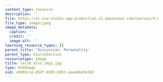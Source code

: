 ```yaml
---
content_type: resource
description: ''
file: https://ol-ocw-studio-app-production.s3.amazonaws.com/courses/9-00sc-introduction-to-psychology-fall-2011/c6993c1e05df0285b953aaea6b43e102_lec16_diss_img1.jpg
file_type: image/jpeg
image_metadata:
  caption: ''
  credit: ''
  image-alt: ''
learning_resource_types: []
parent_title: 'Discussion: Personality'
parent_type: CourseSection
resourcetype: Image
title: lec16_diss_img1.jpg
type: OCWImage
uid: c6993c1e-05df-0285-b953-aaea6b43e102
---
```

